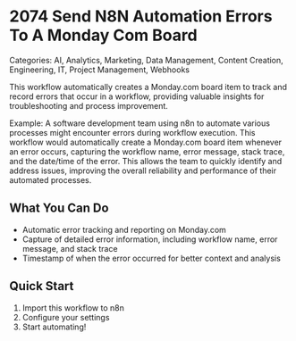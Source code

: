 # 2074 Send N8N Automation Errors To A Monday Com Board

Categories: AI, Analytics, Marketing, Data Management, Content Creation, Engineering, IT, Project Management, Webhooks

This workflow automatically creates a Monday.com board item to track and record errors that occur in a workflow, providing valuable insights for troubleshooting and process improvement.

Example: A software development team using n8n to automate various processes might encounter errors during workflow execution. This workflow would automatically create a Monday.com board item whenever an error occurs, capturing the workflow name, error message, stack trace, and the date/time of the error. This allows the team to quickly identify and address issues, improving the overall reliability and performance of their automated processes.

## What You Can Do
- Automatic error tracking and reporting on Monday.com
- Capture of detailed error information, including workflow name, error message, and stack trace
- Timestamp of when the error occurred for better context and analysis

## Quick Start
1. Import this workflow to n8n
2. Configure your settings
3. Start automating!


